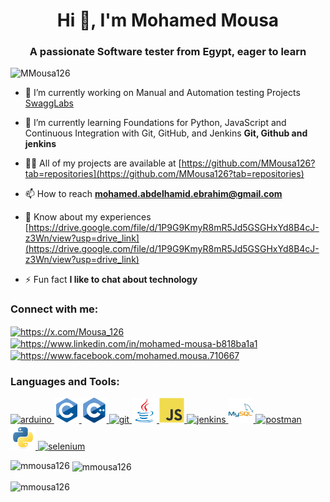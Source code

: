 <h1 align="center">Hi 👋, I'm Mohamed Mousa</h1>
<h3 align="center">A passionate Software tester from Egypt, eager to learn</h3>

<p align="left"> <img src="https://komarev.com/ghpvc/?username=mmousa126&label=Profile%20views&color=0e75b6&style=flat" alt="MMousa126" /> </p>

- 🔭 I’m currently working on Manual and Automation testing Projects [SwaggLabs](https://github.com/MMousa126/SwaggLabs-AutomationProject.git)

- 🌱 I’m currently learning Foundations for Python, JavaScript and Continuous Integration with Git, GitHub, and Jenkins **Git, Github and jenkins**

- 👨‍💻 All of my projects are available at [https://github.com/MMousa126?tab=repositories](https://github.com/MMousa126?tab=repositories)

- 📫 How to reach **mohamed.abdelhamid.ebrahim@gmail.com**

- 📄 Know about my experiences [https://drive.google.com/file/d/1P9G9KmyR8mR5Jd5GSGHxYd8B4cJ-z3Wn/view?usp=drive_link](https://drive.google.com/file/d/1P9G9KmyR8mR5Jd5GSGHxYd8B4cJ-z3Wn/view?usp=drive_link)

- ⚡ Fun fact **I like to chat about technology**

<h3 align="left">Connect with me:</h3>
<p align="left">
<a href="https://x.com/Mousa_126" target="blank"><img align="center" src="https://raw.githubusercontent.com/rahuldkjain/github-profile-readme-generator/master/src/images/icons/Social/twitter.svg" alt="https://x.com/Mousa_126" height="30" width="40" /></a>
<a href="https://www.linkedin.com/in/mohamed-mousa-b818ba1a1" target="blank"><img align="center" src="https://raw.githubusercontent.com/rahuldkjain/github-profile-readme-generator/master/src/images/icons/Social/linked-in-alt.svg" alt="https://www.linkedin.com/in/mohamed-mousa-b818ba1a1" height="30" width="40" /></a>
<a href="https://www.facebook.com/mohamed.mousa.710667" target="blank"><img align="center" src="https://raw.githubusercontent.com/rahuldkjain/github-profile-readme-generator/master/src/images/icons/Social/facebook.svg" alt="https://www.facebook.com/mohamed.mousa.710667" height="30" width="40" /></a>
</p>

<h3 align="left">Languages and Tools:</h3>
<p align="left"> <a href="https://www.arduino.cc/" target="_blank" rel="noreferrer"> <img src="https://cdn.worldvectorlogo.com/logos/arduino-1.svg" alt="arduino" width="40" height="40"/> </a> <a href="https://www.cprogramming.com/" target="_blank" rel="noreferrer"> <img src="https://raw.githubusercontent.com/devicons/devicon/master/icons/c/c-original.svg" alt="c" width="40" height="40"/> </a> <a href="https://www.w3schools.com/cpp/" target="_blank" rel="noreferrer"> <img src="https://raw.githubusercontent.com/devicons/devicon/master/icons/cplusplus/cplusplus-original.svg" alt="cplusplus" width="40" height="40"/> </a> <a href="https://git-scm.com/" target="_blank" rel="noreferrer"> <img src="https://www.vectorlogo.zone/logos/git-scm/git-scm-icon.svg" alt="git" width="40" height="40"/> </a> <a href="https://www.java.com" target="_blank" rel="noreferrer"> <img src="https://raw.githubusercontent.com/devicons/devicon/master/icons/java/java-original.svg" alt="java" width="40" height="40"/> </a> <a href="https://developer.mozilla.org/en-US/docs/Web/JavaScript" target="_blank" rel="noreferrer"> <img src="https://raw.githubusercontent.com/devicons/devicon/master/icons/javascript/javascript-original.svg" alt="javascript" width="40" height="40"/> </a> <a href="https://www.jenkins.io" target="_blank" rel="noreferrer"> <img src="https://www.vectorlogo.zone/logos/jenkins/jenkins-icon.svg" alt="jenkins" width="40" height="40"/> </a> <a href="https://www.mysql.com/" target="_blank" rel="noreferrer"> <img src="https://raw.githubusercontent.com/devicons/devicon/master/icons/mysql/mysql-original-wordmark.svg" alt="mysql" width="40" height="40"/> </a> <a href="https://postman.com" target="_blank" rel="noreferrer"> <img src="https://www.vectorlogo.zone/logos/getpostman/getpostman-icon.svg" alt="postman" width="40" height="40"/> </a> <a href="https://www.python.org" target="_blank" rel="noreferrer"> <img src="https://raw.githubusercontent.com/devicons/devicon/master/icons/python/python-original.svg" alt="python" width="40" height="40"/> </a> <a href="https://www.selenium.dev" target="_blank" rel="noreferrer"> <img src="https://raw.githubusercontent.com/detain/svg-logos/780f25886640cef088af994181646db2f6b1a3f8/svg/selenium-logo.svg" alt="selenium" width="40" height="40"/> </a> </p>

<p><img align="left" src="https://github-readme-stats.vercel.app/api/top-langs?username=mmousa126&show_icons=true&locale=en&layout=compact" alt="mmousa126" /></p>

<p>&nbsp;<img align="center" src="https://github-readme-stats.vercel.app/api?username=mmousa126&show_icons=true&locale=en" alt="mmousa126" /></p>

<p><img align="center" src="https://github-readme-streak-stats.herokuapp.com/?user=mmousa126&" alt="mmousa126" /></p>
